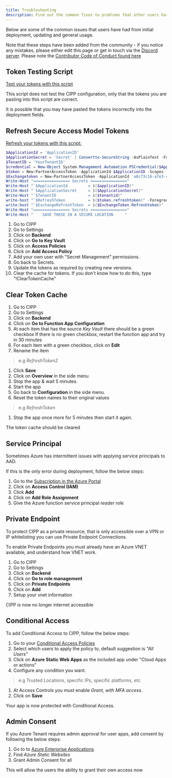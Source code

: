 ```yaml
---
title: Troubleshooting
description: Find out the common fixes to problems that other users have had before!
---
```


Below are some of the common issues that users have had from initial deployment, updating and general usage.

Note that these steps have been added from the community - if you notice any mistakes, please either edit this page or get in touch
via the [Discord server](https://discord.gg/Cyberdrain).  Please note the [Contributor Code of Conduct found here](/docs/dev/#contributor-code-of-conduct)

## Token Testing Script

[Test your tokens with this script](https://www.gavsto.com/secure-application-model-for-the-layman-and-step-by-step/)

This script does not test the CIPP configuration, only that the tokens 
you are pasting into this script are correct.  

It is possible that you may have pasted the tokens incorrectly into the 
deployment fields. 


## Refresh Secure Access Model Tokens

[Refresh your tokens with this script:](https://www.cyberdrain.com/automating-with-powershell-getting-new-secure-app-model-tokens/)

```powershell title="Update-SecureAcessModelTokens.ps1"
$ApplicationId = 'ApplicationID'
$ApplicationSecret = 'Secret' | Convertto-SecureString -AsPlainText -Force
$TenantID = 'YourTenantID'
$credential = New-Object System.Management.Automation.PSCredential($ApplicationId, $ApplicationSecret)
$token = New-PartnerAccessToken -ApplicationId $ApplicationID -Scopes 'https://api.partnercenter.microsoft.com/user_impersonation' -ServicePrincipal -Credential $credential -Tenant $TenantID -UseAuthorizationCode
$Exchangetoken = New-PartnerAccessToken -ApplicationId 'a0c73c16-a7e3-4564-9a95-2bdf47383716' -Scopes 'https://outlook.office365.com/.default' -Tenant $TenantID -UseDeviceAuthentication
Write-Host "================ Secrets ================"
Write-Host "`$ApplicationId         = $($applicationID)"
Write-Host "`$ApplicationSecret     = $($ApplicationSecret)"
Write-Host "`$TenantID              = $($tenantid)"
write-host "`$RefreshToken          = $($token.refreshtoken)" -ForegroundColor Blue
write-host "`$ExchangeRefreshToken  = $($ExchangeToken.Refreshtoken)" -ForegroundColor Green
Write-Host "================ Secrets ================"
Write-Host "    SAVE THESE IN A SECURE LOCATION     "
```

1. Go to CIPP
1. Go to Settings
1. Click on **Backend**
1. Click on **Go to Key Vault**
1. Click on **Access Policies**
1. Click on **Add Access Policy**
1. Add your own user with "Secret Management" permissions.
1. Go back to Secrets.
1. Update the tokens as required by creating new versions.
1. Clear the cache for tokens. If you don't know how to do this, type "!ClearTokenCache"

## Clear Token Cache

1. Go to CIPP
1. Go to Settings
1. Click on **Backend**
1. Click on **Go to Function App Configuration**
1. At each item that has the source *Key Vault* there should be a green checkbox
If there is no green checkbox, restart the function app and try in 30 minutes
1. For each item with a green checkbox, click on **Edit**
1. Rename the item

> e.g *RefreshToken2*

1. Click **Save**
1. Click on **Overview** in the side menu
1. Stop the app & wait 5 minutes.
1. Start the app
1. Go back to **Configuration** in the side menu.
1. Reset the token names to their original values

> e.g *RefreshToken*

1. Stop the app once more for 5 minutes then start it again. 

The token cache should be cleared

## Service Principal

Sometimes Azure has intermittent issues with applying service principals to AAD.

If this is the only error during deployment, follow the below steps:

1. Go to the [Subscription in the Azure Portal](https://portal.azure.com/#blade/Microsoft_Azure_Billing/SubscriptionsBlade)
1. Click on **Access Control (IAM)**
1. Click **Add**
1. Click on **Add Role Assignment**
1. Give the Azure function service principal *reader* role

## Private Endpoint

To protect CIPP as a private resource, that is only accessible over a VPN or IP
whitelisting you can use Private Endpoint Connections. 

To enable Private Endpoints you must already have an Azure VNET available, and understand how VNET  work. 

1. Go to CIPP
1. Go to Settings
1. Click on **Backend**
1. Click on **Go to role management**
1. Click on **Private Endpoints**
1. Click on **Add**
1. Setup your vnet information

CIPP is now no longer internet accessible

## Conditional Access

To add Conditional Access to CIPP, follow the below steps:

1. Go to your [Conditional Access Policies](https://portal.azure.com/#blade/Microsoft_AAD_IAM/ConditionalAccessBlade/Policies)
1. Select which users to apply the policy to, default suggestion is *"All Users"*
1. Click on **Azure Static Web Apps** as the included app under "Cloud Apps or actions"
1. Configure any condition you want. 

> e.g Trusted Locations, specific IPs, specific platforms, etc

1. At Access Controls you must enable *Grant, with MFA access*.
1. Click on **Save**

Your app is now protected with Conditional Access.

## Admin Consent

If you Azure Tenant requires admin approval for user apps, add consent by 
following the below steps:

1. Go to to [Azure Enterprise Applications](https://portal.azure.com/#blade/Microsoft_AAD_IAM/StartboardApplicationsMenuBlade/AllApps)
1. Find *Azure Static Websites*
1. Grant Admin Consent for all

This will allow the users the ability to grant their own access now

